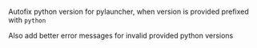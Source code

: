 Autofix python version for pylauncher, when version is provided prefixed with `python`

Also add better error messages for invalid provided python versions
